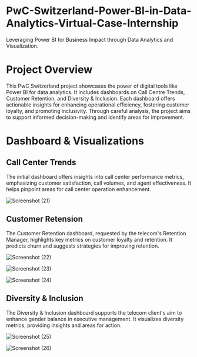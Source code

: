 # PwC-Switzerland-Power-BI-in-Data-Analytics-Virtual-Case-Internship
Leveraging Power BI for Business Impact through Data Analytics and Visualization.

# Project Overview

This PwC Switzerland project showcases the power of digital tools like Power BI for data analytics. It includes dashboards on Call Centre Trends, Customer Retention, and Diversity & Inclusion. Each dashboard offers actionable insights for enhancing operational efficiency, fostering customer loyalty, and promoting inclusivity. Through careful analysis, the project aims to support informed decision-making and identify areas for improvement.


# Dashboard & Visualizations

## Call Center Trends
The initial dashboard offers insights into call center performance metrics, emphasizing customer satisfaction, call volumes, and agent effectiveness. It helps pinpoint areas for call center operation enhancement.

![Screenshot (21)](https://github.com/Tusharwagh16/PwC-Switzerland-Power-BI-in-Data-Analytics-Virtual-Case-Internship/assets/165489732/50b2ef0f-fbf6-4361-80f5-a427c0cce3f7)

## Customer Retension
The Customer Retention dashboard, requested by the telecom's Retention Manager, highlights key metrics on customer loyalty and retention. It predicts churn and suggests strategies for improving retention.

![Screenshot (22)](https://github.com/Tusharwagh16/PwC-Switzerland-Power-BI-in-Data-Analytics-Virtual-Case-Internship/assets/165489732/efa89b29-e9d0-4071-bd1f-0b5db04384b2)

![Screenshot (23)](https://github.com/Tusharwagh16/PwC-Switzerland-Power-BI-in-Data-Analytics-Virtual-Case-Internship/assets/165489732/f6b9e4dd-d542-499b-b47b-db7a018017aa)

![Screenshot (24)](https://github.com/Tusharwagh16/PwC-Switzerland-Power-BI-in-Data-Analytics-Virtual-Case-Internship/assets/165489732/f820c5ad-3637-43e6-8a12-2bfe78acb219)

## Diversity & Inclusion
The Diversity & Inclusion dashboard supports the telecom client's aim to enhance gender balance in executive management. It visualizes diversity metrics, providing insights and areas for action.

![Screenshot (25)](https://github.com/Tusharwagh16/PwC-Switzerland-Power-BI-in-Data-Analytics-Virtual-Case-Internship/assets/165489732/da6bf0d3-c0b7-45b5-8981-ad814515532a)

![Screenshot (26)](https://github.com/Tusharwagh16/PwC-Switzerland-Power-BI-in-Data-Analytics-Virtual-Case-Internship/assets/165489732/f6667fc4-ced5-43aa-855f-404b72e57752)
